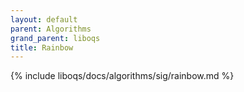 ```yaml
---
layout: default
parent: Algorithms
grand_parent: liboqs
title: Rainbow
---
```


{% include liboqs/docs/algorithms/sig/rainbow.md %}
